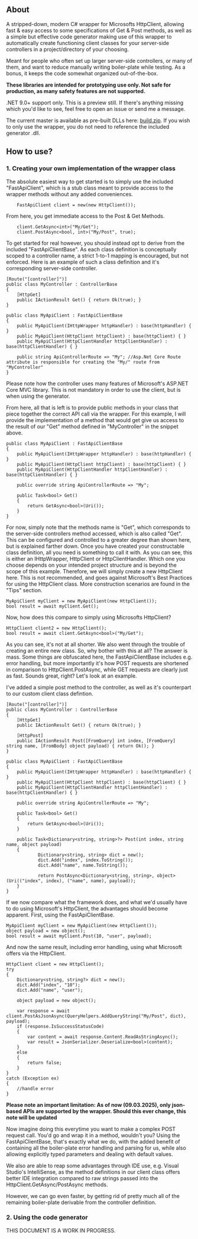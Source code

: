## About

A stripped-down, modern C# wrapper for Microsofts HttpClient, allowing fast & easy access to some specifications of Get & Post methods, as well as a simple but effective code generator making use of this wrapper to automatically create functioning client classes for your server-side controllers in a project/directory of your choosing.

Meant for people who often set up larger server-side controllers, or many of them, and want to reduce manually writing boiler-plate while testing. As a bonus, it keeps the code somewhat organized out-of-the-box. 

**These libraries are intended for prototyping use only. Not safe for production, as many safety features are not supported.**

.NET 9.0+ support only. This is a preview still. If there's anything missing which you'd like to see, feel free to open an issue or send me a message.

The current master is available as pre-built DLLs here: [build.zip](https://github.com/user-attachments/files/19150109/build.zip).
If you wish to only use the wrapper, you do not need to reference the included generator .dll.

## How to use?

### 1. Creating your own implementation of the wrapper class

The absolute easiest way to get started is to simply use the included "FastApiClient", which is a stub class meant to provide access to the wrapper methods without any added conveniences.
        
        FastApiClient client = new(new HttpClient());

From here, you get immediate access to the Post & Get Methods.

        client.GetAsync<int>("My/Get");
        client.PostAsync<bool, int>("My/Post", true);
        
To get started for real however, you should instead opt to derive from the included "FastApiClientBase". As each class definition is conceptually scoped to a controller name, a strict 1-to-1 mapping is encouraged, but not enforced.
Here is an example of such a class definition and it's corresponding server-side controller.

    [Route("[controller]")]
    public class MyController : ControllerBase
    {
        [HttpGet]
        public IActionResult Get() { return Ok(true); }
    }
    
    public class MyApiClient : FastApiClientBase
    {
        public MyApiClient(IHttpWrapper httpHandler) : base(httpHandler) { }
        public MyApiClient(HttpClient httpClient) : base(httpClient) { }
        public MyApiClient(HttpClientHandler httpClientHandler) : base(httpClientHandler) { }
        
        public string ApiControllerRoute => "My"; //Asp.Net Core Route attribute is responsible for creating the "My/" route from "MyController"
    }

Please note how the controller uses many features of Microsoft's ASP.NET Core MVC library. This is not mandatory in order to use the client, but is when using the generator.

From here, all that is left is to provide public methods in your class that piece together the correct API call via the wrapper. For this example, I will provide the implementation of a method that would get give us access to the result of our "Get" method defined in "MyController" in the snippet above.

    public class MyApiClient : FastApiClientBase
    {
        public MyApiClient(IHttpWrapper httpHandler) : base(httpHandler) { }
        public MyApiClient(HttpClient httpClient) : base(httpClient) { }
        public MyApiClient(HttpClientHandler httpClientHandler) : base(httpClientHandler) { }

        public override string ApiControllerRoute => "My";

        public Task<bool> Get() 
        {
            return GetAsync<bool>(Uri());
        }
    }

For now, simply note that the methods name is "Get", which corresponds to the server-side controllers method accessed, which is also called "Get". This can be configured and controlled to a greater degree than shown here, but is explained farther down.
Once you have created your constructable class definition, all you need is something to call it with. As you can see, this is either an IHttpWrapper, HttpClient or HttpClientHandler. Which one you choose depends on your intended project structure and is beyond the scope of this example. Therefore, we will simply create a new HttpClient here. This is not recommended, and goes against Microsoft's Best Practices for using the HttpClient class. More construction scenarios are found in the "Tips" section.

    MyApiClient myClient = new MyApiClient(new HttpClient());
    bool result = await myClient.Get();

Now, how does this compare to simply using Microsofts HttpClient?

    HttpClient client2 = new HttpClient();
    bool result = await client.GetAsync<bool>("My/Get");

As you can see, it's not at all shorter. We also went through the trouble of creating an entire new class. So, why bother with this at all? The answer is mass. Some things are obfuscated here, the FastApiClientBase includes e.g. error handling, but more importantly it's how POST requests are shortened in comparison to HttpClient.PostAsync, while GET requests are clearly just as fast. Sounds great, right? Let's look at an example.

I've added a simple post method to the controller, as well as it's counterpart to our custom client class defintion.

    [Route("[controller]")]
    public class MyController : ControllerBase
    {
        [HttpGet]
        public IActionResult Get() { return Ok(true); }

        [HttpPost]
        public IActionResult Post([FromQuery] int index, [FromQuery] string name, [FromBody] object payload) { return Ok(); }
    }
    
    public class MyApiClient : FastApiClientBase
    {
        public MyApiClient(IHttpWrapper httpHandler) : base(httpHandler) { }
        public MyApiClient(HttpClient httpClient) : base(httpClient) { }
        public MyApiClient(HttpClientHandler httpClientHandler) : base(httpClientHandler) { }

        public override string ApiControllerRoute => "My";

        public Task<bool> Get() 
        {
            return GetAsync<bool>(Uri());
        }

        public Task<Dictionary<string, string>?> Post(int index, string name, object payload)
        {
                Dictionary<string, string> dict = new();
                dict.Add("index", index.ToString());
                dict.Add("name", name.ToString());

                return PostAsync<Dictionary<string, string>, object>(Uri(("index", index), ("name", name), payload));
        }
    }

If we now compare what the framework does, and what we'd usually have to do using Microsoft's HttpClient, the advantages should become apparent.
First, using the FastApiClientBase.

    MyApiClient myClient = new MyApiClient(new HttpClient());
    object payload = new object();
    bool result = await myClient.Post(10, "user", payload);

And now the same result, including error handling, using what Microsoft offers via the HttpClient.

    HttpClient client = new HttpClient();
    try
    {
        Dictionary<string, string?> dict = new();
        dict.Add("index", "10");
        dict.Add("name", "user");

        object payload = new object();

        var response = await client.PostAsJsonAsync(QueryHelpers.AddQueryString("My/Post", dict), payload);
        if (response.IsSuccessStatusCode)
        {
            var content = await response.Content.ReadAsStringAsync();
            var result = JsonSerializer.Deserialize<bool>(content);
        }
        else
        {
            return false;
        }
    }
    catch (Exception ex)
    {
        //handle error
    }

**Please note an important limitation: As of now (09.03.2025), only json-based APIs are supported by the wrapper. Should this ever change, this note will be updated**

Now imagine doing this everytime you want to make a complex POST request call. You'd go and wrap it in a method, wouldn't you? Using the FastApiClientBase, that's exactly what we do, with the added benefit of containing all the boiler-plate error handling and parsing for us, while also allowing explicitly typed parameters and dealing with default values.

We also are able to reap some advantages through IDE use, e.g. Visual Studio's IntelliSense, as the method definitions in our client class offers better IDE integration compared to raw strings passed into the HttpClient.GetAsync/PostAsync methods. 

However, we can go even faster, by getting rid of pretty much all of the remaining boiler-plate derivable from the controller definition.

### 2. Using the code generator

THIS DOCUMENT IS A WORK IN PROGRESS.
